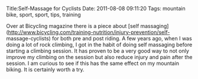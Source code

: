 Title:Self-Massage for Cyclists
Date: 2011-08-08 09:11:20
Tags: mountain bike, sport, sport, tips, training

Over at Bicycling magazine there is a piece about [self
massaging](http://www.bicycling.com/training-nutrition/injury-prevention/self-
massage-cyclists) for both pre and post riding. A few years ago, when I was
doing a lot of rock climbing, I got in the habit of doing self massaging
before starting a climbing session. It has proven to be a very good way to not
only improve my climbing on the session but also reduce injury and pain after
the session. I am curious to see if this has the same effect on my mountain
biking. It is certainly worth a try.

